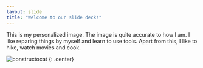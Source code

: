 ```yaml
---
layout: slide
title: "Welcome to our slide deck!"
---
```


This is my personalized image. The image is quite accurate to how I am. I like reparing things by myself and learn to use tools. Apart from this, I like to hike, watch movies and cook.

![constructocat](https://octodex.github.com/images/constructocat2.jpg)
{: .center}
